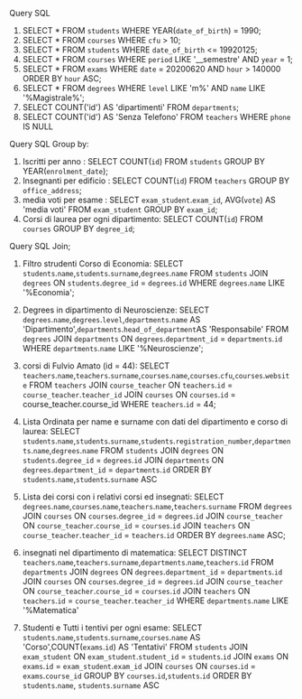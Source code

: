 Query SQL

1) SELECT * FROM `students` WHERE YEAR(`date_of_birth`) = 1990;
2) SELECT * FROM `courses` WHERE `cfu` > 10;
3) SELECT * FROM `students` WHERE `date_of_birth` <= 19920125;
4) SELECT * FROM `courses` WHERE `period` LIKE '__semestre' AND `year` = 1;
5) SELECT * FROM `exams` WHERE `date` = 20200620 AND `hour` > 140000 ORDER BY `hour` ASC;
6) SELECT * FROM `degrees` WHERE `level` LIKE 'm%' AND `name` LIKE '%Magistrale%';
7) SELECT COUNT('id') AS 'dipartimenti' FROM `departments`;
8) SELECT COUNT('id') AS 'Senza Telefono' FROM `teachers` WHERE `phone` IS NULL


Query SQL Group by:
1) Iscritti per anno : SELECT COUNT(`id`) FROM `students` GROUP BY YEAR(`enrolment_date`);
2) Insegnanti per edificio : SELECT COUNT(`id`) FROM `teachers` GROUP BY `office_address`;
3) media voti per esame : SELECT `exam_student`.`exam_id`, AVG(`vote`) AS 'media voti' FROM `exam_student` GROUP BY `exam_id`;
4) Corsi di laurea per ogni dipartimento: SELECT COUNT(`id`) FROM `courses` GROUP BY `degree_id`;

Query SQL Join;

1) Filtro strudenti Corso di Economia: 
  SELECT `students`.`name`,`students`.`surname`,`degrees`.`name` 
  FROM `students` 
  JOIN `degrees` ON `students`.`degree_id` = `degrees`.`id` 
  WHERE `degrees`.`name` LIKE '%Economia';

2) Degrees in dipartimento di Neuroscienze:
  SELECT `degrees`.`name`,`degrees`.`level`,`departments`.`name` AS 'Dipartimento',`departments`.`head_of_department`AS 'Responsabile' 
  FROM `degrees` 
  JOIN `departments` ON `degrees`.`department_id` = `departments`.`id` 
  WHERE `departments`.`name` LIKE '%Neuroscienze';

3) corsi di Fulvio Amato (id = 44):
  SELECT `teachers`.`name`,`teachers`.`surname`,`courses`.`name`,`courses`.`cfu`,`courses`.`website` 
  FROM `teachers` 
  JOIN `course_teacher` ON `teachers`.`id` = `course_teacher`.`teacher_id` 
  JOIN `courses` ON `courses`.`id` = course_teacher.course_id 
  WHERE `teachers`.`id` = 44;

4) Lista Ordinata per name e surname con dati del dipartimento e corso di laurea:
  SELECT `students`.`name`,`students`.`surname`,`students`.`registration_number`,`departments`.`name`,`degrees`.`name` 
  FROM `students` 
  JOIN `degrees` ON `students`.`degree_id` = `degrees`.`id` 
  JOIN `departments` ON `degrees`.`department_id` = `departments`.`id` 
  ORDER BY `students`.`name`,`students`.`surname` ASC

5) Lista dei corsi con i relativi corsi ed insegnati:
  SELECT `degrees`.`name`,`courses`.`name`,`teachers`.`name`,`teachers`.`surname` 
  FROM `degrees` 
  JOIN `courses` ON `courses`.`degree_id` = `degrees`.`id`
  JOIN `course_teacher` ON `course_teacher`.`course_id` = `courses`.`id` 
  JOIN `teachers` ON `course_teacher`.`teacher_id` = `teachers`.`id` 
  ORDER BY `degrees`.`name` ASC;

6) insegnati nel dipartimento di matematica:
  SELECT DISTINCT `teachers`.`name`,`teachers`.`surname`,`departments`.`name`,`teachers`.`id`
  FROM `departments` 
  JOIN `degrees` ON `degrees`.`department_id` = `departments`.`id` 
  JOIN `courses` ON `courses`.`degree_id` = `degrees`.`id` 
  JOIN `course_teacher` ON `course_teacher`.`course_id` = `courses`.`id` 
  JOIN `teachers` ON `teachers`.`id` = `course_teacher`.`teacher_id` 
  WHERE `departments`.`name` LIKE '%Matematica'

7) Studenti e Tutti i tentivi per ogni esame:
  SELECT `students`.`name`,`students`.`surname`,`courses`.`name` AS 'Corso',COUNT(`exams`.`id`) AS 'Tentativi'
  FROM `students`
  JOIN `exam_student` ON `exam_student`.`student_id` = `students`.`id`
  JOIN `exams` ON `exams`.`id` = `exam_student`.`exam_id`
  JOIN `courses` ON `courses`.`id` = `exams`.`course_id`
  GROUP BY `courses`.`id`,`students`.`id`
  ORDER BY `students`.`name`, `students`.`surname` ASC
 
